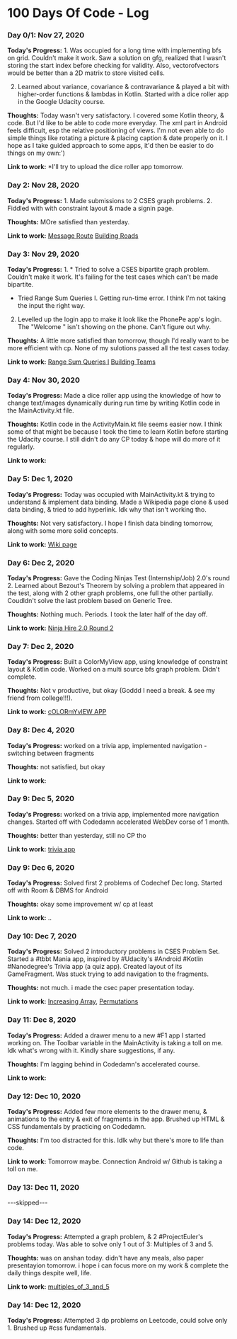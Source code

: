 # 100 Days Of Code - Log

### Day 0/1: Nov 27, 2020

**Today's Progress:** 1. Was occupied for a long time with implementing bfs on grid. Couldn't make it work. Saw a solution on gfg, realized that I wasn't storing the start index before checking for validity. Also, vectorofvectors would be better than a 2D matrix to store visited cells.

2. Learned about variance, covariance & contravariance & played a bit with higher-order functions & lambdas in Kotlin. Started with a dice roller app in the Google Udacity course.

**Thoughts:** Today wasn't very satisfactory. I covered some Kotlin theory, & code. But I'd like to be able to code more everyday. The xml part in Android feels difficult, esp the relative positioning of views. I'm not even able to do simple things like rotating a picture & placing caption & date properly on it. I hope as I take guided approach to some apps, it'd then be easier to do things on my own:')

**Link to work:** []() *I'll try to upload the dice roller app tomorrow.

### Day 2: Nov 28, 2020

**Today's Progress:** 1. Made submissions to 2 CSES graph problems.
 2. Fiddled with with constraint layout & made a signin page.

**Thoughts:** MOre satisfied than yesterday.

**Link to work:** [Message Route](https://cses.fi/paste/8e67d8338b47789513fc42/)
[Building Roads](https://cses.fi/paste/00203e2e7653faed13fbb8/)

### Day 3: Nov 29, 2020

**Today's Progress:** 1. * Tried to solve a CSES bipartite graph problem. Couldn't make it work. It's failing for the test cases which can't be made bipartite.
* Tried Range Sum Queries I. Getting run-time error. I think I'm not taking the input the right way.
2. Levelled up the login app to make it look like the PhonePe app's login. The "Welcome " isn't showing on the phone. Can't figure out why.

**Thoughts:** A little more satisfied than tomorrow, though I'd really want to be more efficient with cp. None of my sulotions passed all the test cases today.

**Link to work:** [Range Sum Queries I](https://cses.fi/paste/8232e2ec0c3dd52d140de0/)
[Building Teams](https://cses.fi/paste/655e120b16f73ab2140684/)

### Day 4: Nov 30, 2020

**Today's Progress:** Made a dice roller app using the knowledge of how to change text/images dynamically during run time by writing Kotlin code in the MainActivity.kt file.

**Thoughts:** Kotlin code in the ActivityMain.kt file seems easier now. I think some of that might be because I took the time to learn Kotlin before starting the Udacity course. I still didn't do any CP today & hope will do more of it regularly.

**Link to work:** 

### Day 5: Dec 1, 2020

**Today's Progress:** Today was occupied with MainActivity.kt & trying to understand & implement data binding. Made a Wikipedia page clone & used data binding, & tried to add hyperlink. Idk why that isn't working tho.

**Thoughts:** Not very satisfactory. I hope I finish data binding tomorrow, along with some more solid concepts.

**Link to work:** [Wiki page](https://github.com/apigeoneer/Udacity-Android-Kotlin-Nanodegree-projects/tree/main/layout)

### Day 6: Dec 2, 2020

**Today's Progress:** Gave the Coding Ninjas Test (Internship/Job) 2.0's round 2. Learned about Bezout's Theorem by solving a problem that appeared in the test, along with 2 other graph problems, one full the other partially. Coudldn't solve the last problem based on Generic Tree.

**Thoughts:** Nothing much. Periods. I took the later half of the day off.

**Link to work:** [Ninja Hire 2.0 Round 2](https://classroom.codingninjas.com/app/classroom/me/6246/content/83675/offering/920335/problem/8578)

### Day 7: Dec 2, 2020

**Today's Progress:** Built a ColorMyView app, using knowledge of constraint layout & Kotlin code. Worked on a multi source bfs graph problem. Didn't complete.

**Thoughts:** Not v productive, but okay (Goddd I need a break. & see my friend from college!!!).

**Link to work:** [cOLORmYvIEW APP](https://github.com/apigeoneer/Udacity-Android-Kotlin-Nanodegree-projects/tree/main/layout)

### Day 8: Dec 4, 2020

**Today's Progress:** worked on a trivia app, implemented navigation - switching between fragments

**Thoughts:** not satisfied, but okay

**Link to work:** 

### Day 9: Dec 5, 2020

**Today's Progress:** worked on a trivia app, implemented more navigation changes. Started off with Codedamn accelerated WebDev corse of 1 month.

**Thoughts:** better than yesterday, still no CP tho

**Link to work:** [trivia app](https://github.com/apigeoneer/Udacity-Android-Kotlin-Nanodegree-projects/tree/main/app%20navigation/trivia%20app)


### Day 9: Dec 6, 2020

**Today's Progress:** Solved first 2 problems of Codechef Dec long. Started off with Room & DBMS for Android

**Thoughts:** okay some improvement w/ cp at least

**Link to work:** ..

### Day 10: Dec 7, 2020


**Today's Progress:** Solved 2 introductory problems in CSES Problem Set. Started a #tbbt  Mania app, inspired by #Udacity's #Android #Kotlin #Nanodegree's Trivia app (a quiz app). Created layout of its GameFragment. Was stuck trying to add navigation to the fragments.

**Thoughts:** not much. i made the csec paper presentation today.

**Link to work:** [Increasing Array](https://github.com/apigeoneer/CSES-Submissions/blob/main/Increasing_Array.cpp), [Permutations](https://github.com/apigeoneer/CSES-Submissions/blob/main/Permutations.cpp)


### Day 11: Dec 8, 2020


**Today's Progress:** Added a drawer menu to a new #F1 app I started working on. The Toolbar variable in the MainActivity is taking a toll on me. Idk what's wrong with it. Kindly share suggestions, if any.

**Thoughts:** I'm lagging behind in Codedamn's accelerated course.

**Link to work:**


### Day 12: Dec 10, 2020


**Today's Progress:** Added few more elements to the drawer menu, & animations to the entry & exit of fragments in the app. Brushed up HTML & CSS fundamentals by practicing on Codedamn. 

**Thoughts:** I'm too distracted for this. Idlk why but there's more to life than code.

**Link to work:** Tomorrow maybe. Connection Android w/ Github is taking a toll on me.

### Day 13: Dec 11, 2020

---skipped---


### Day 14: Dec 12, 2020


**Today's Progress:** Attempted a graph problem, & 2 #ProjectEuler's problems today. Was able to solve only 1 out of 3: Multiples of 3 and 5.

**Thoughts:** was on anshan today. didn't have any meals, also paper presentayion tomorrow. i hope i can focus more on my work & complete the daily things despite well, life.

**Link to work:** [multiples_of_3_and_5](https://github.com/apigeoneer/Euler-s-Project/blob/main/1_multiples_of_3_and_5.cpp)


### Day 14: Dec 12, 2020


**Today's Progress:** Attempted 3 dp problems on Leetcode, could solve only 1. Brushed up #css fundamentals.


